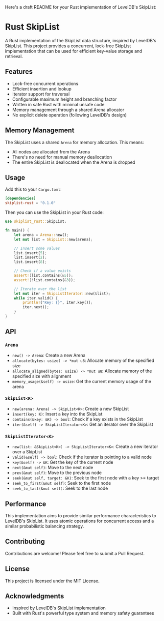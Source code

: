 Here's a draft README for your Rust implementation of LevelDB's SkipList:

# Rust SkipList

A Rust implementation of the SkipList data structure, inspired by LevelDB's SkipList. This project provides a
concurrent, lock-free SkipList implementation that can be used for efficient key-value storage and retrieval.

## Features

- Lock-free concurrent operations
- Efficient insertion and lookup
- Iterator support for traversal
- Configurable maximum height and branching factor
- Written in safe Rust with minimal unsafe code
- Memory management through a shared Arena allocator
- No explicit delete operation (following LevelDB's design)

## Memory Management

The SkipList uses a shared `Arena` for memory allocation. This means:

- All nodes are allocated from the Arena
- There's no need for manual memory deallocation
- The entire SkipList is deallocated when the Arena is dropped

## Usage

Add this to your `Cargo.toml`:

```toml
[dependencies]
skiplist-rust = "0.1.0"
```

Then you can use the SkipList in your Rust code:

```rust
use skiplist_rust::SkipList;

fn main() {
    let arena = Arena::new();
    let mut list = SkipList::new(arena);

    // Insert some values
    list.insert(5);
    list.insert(2);
    list.insert(8);

    // Check if a value exists
    assert!(list.contains(&5));
    assert!(!list.contains(&3));

    // Iterate over the list
    let mut iter = SkipListIterator::new(&list);
    while iter.valid() {
        println!("Key: {}", iter.key());
        iter.next();
    }
}
```

## API

### `Arena`

- `new() -> Arena`: Create a new Arena
- `allocate(bytes: usize) -> *mut u8`: Allocate memory of the specified size
- `allocate_aligned(bytes: usize) -> *mut u8`: Allocate memory of the specified size with alignment
- `memory_usage(&self) -> usize`: Get the current memory usage of the arena

### `SkipList<K>`

- `new(arena: Arena) -> SkipList<K>`: Create a new SkipList
- `insert(key: K)`: Insert a key into the SkipList
- `contains(&key: &K) -> bool`: Check if a key exists in the SkipList
- `iter(&self) -> SkipListIterator<K>`: Get an iterator over the SkipList

### `SkipListIterator<K>`

- `new(list: &SkipList<K>) -> SkipListIterator<K>`: Create a new iterator over a SkipList
- `valid(&self) -> bool`: Check if the iterator is pointing to a valid node
- `key(&self) -> &K`: Get the key of the current node
- `next(&mut self)`: Move to the next node
- `prev(&mut self)`: Move to the previous node
- `seek(&mut self, target: &K)`: Seek to the first node with a key >= target
- `seek_to_first(&mut self)`: Seek to the first node
- `seek_to_last(&mut self)`: Seek to the last node

## Performance

This implementation aims to provide similar performance characteristics to LevelDB's SkipList. It uses atomic operations
for concurrent access and a similar probabilistic balancing strategy.

## Contributing

Contributions are welcome! Please feel free to submit a Pull Request.

## License

This project is licensed under the MIT License.

## Acknowledgments

- Inspired by LevelDB's SkipList implementation
- Built with Rust's powerful type system and memory safety guarantees